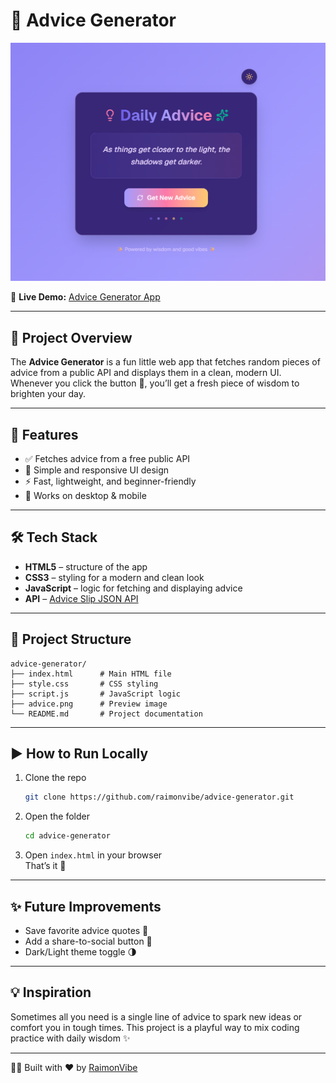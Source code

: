 # 🌟 Advice Generator

![Advice Screenshot](advice.png)

🔗 **Live Demo:** [Advice Generator App](https://advice-generator-theta-ashy.vercel.app/)

---

## 📖 Project Overview
The **Advice Generator** is a fun little web app that fetches random pieces of advice from a public API and displays them in a clean, modern UI.  
Whenever you click the button 🎲, you’ll get a fresh piece of wisdom to brighten your day.

---

## 🚀 Features
- ✅ Fetches advice from a free public API  
- 🎨 Simple and responsive UI design  
- ⚡ Fast, lightweight, and beginner-friendly  
- 📱 Works on desktop & mobile  

---

## 🛠️ Tech Stack
- **HTML5** – structure of the app  
- **CSS3** – styling for a modern and clean look  
- **JavaScript** – logic for fetching and displaying advice  
- **API** – [Advice Slip JSON API](https://api.adviceslip.com/)  

---

## 📂 Project Structure
```
advice-generator/
├── index.html      # Main HTML file
├── style.css       # CSS styling
├── script.js       # JavaScript logic
├── advice.png      # Preview image
└── README.md       # Project documentation
```

---

## ▶️ How to Run Locally
1. Clone the repo  
   ```bash
   git clone https://github.com/raimonvibe/advice-generator.git
   ```
2. Open the folder  
   ```bash
   cd advice-generator
   ```
3. Open `index.html` in your browser  
   That’s it 🎉

---

## ✨ Future Improvements
- Save favorite advice quotes 💾  
- Add a share-to-social button 📢  
- Dark/Light theme toggle 🌗  

---

## 💡 Inspiration
Sometimes all you need is a single line of advice to spark new ideas or comfort you in tough times. This project is a playful way to mix coding practice with daily wisdom ✨

---

👨‍💻 Built with ❤️ by [RaimonVibe](https://github.com/raimonvibe)
